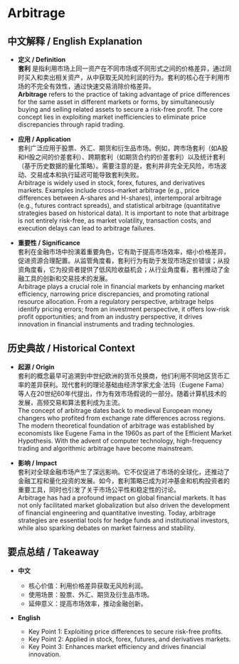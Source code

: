# Arbitrage

## 中文解释 / English Explanation

* **定义 / Definition**  
  **套利** 是指利用市场上同一资产在不同市场或不同形式之间的价格差异，通过同时买入和卖出相关资产，从中获取无风险利润的行为。套利的核心在于利用市场的不完全有效性，通过快速交易消除价格差异。  
  **Arbitrage** refers to the practice of taking advantage of price differences for the same asset in different markets or forms, by simultaneously buying and selling related assets to secure a risk-free profit. The core concept lies in exploiting market inefficiencies to eliminate price discrepancies through rapid trading.

* **应用 / Application**  
  套利广泛应用于股票、外汇、期货和衍生品市场。例如，跨市场套利（如A股和H股之间的价差套利）、跨期套利（如期货合约的价差套利）以及统计套利（基于历史数据的量化策略）。需要注意的是，套利并非完全无风险，市场波动、交易成本和执行延迟可能导致套利失败。  
  Arbitrage is widely used in stock, forex, futures, and derivatives markets. Examples include cross-market arbitrage (e.g., price differences between A-shares and H-shares), intertemporal arbitrage (e.g., futures contract spreads), and statistical arbitrage (quantitative strategies based on historical data). It is important to note that arbitrage is not entirely risk-free, as market volatility, transaction costs, and execution delays can lead to arbitrage failures.

* **重要性 / Significance**  
  套利在金融市场中扮演着重要角色，它有助于提高市场效率，缩小价格差异，促进资源合理配置。从监管角度看，套利行为有助于发现市场定价错误；从投资角度看，它为投资者提供了低风险收益机会；从行业角度看，套利推动了金融工具的创新和交易技术的发展。  
  Arbitrage plays a crucial role in financial markets by enhancing market efficiency, narrowing price discrepancies, and promoting rational resource allocation. From a regulatory perspective, arbitrage helps identify pricing errors; from an investment perspective, it offers low-risk profit opportunities; and from an industry perspective, it drives innovation in financial instruments and trading technologies.

## 历史典故 / Historical Context

* **起源 / Origin**  
  套利的概念最早可追溯到中世纪欧洲的货币兑换商，他们利用不同地区货币汇率的差异获利。现代套利的理论基础由经济学家尤金·法玛（Eugene Fama）等人在20世纪60年代提出，作为有效市场假说的一部分。随着计算机技术的发展，高频交易和算法套利成为主流。  
  The concept of arbitrage dates back to medieval European money changers who profited from exchange rate differences across regions. The modern theoretical foundation of arbitrage was established by economists like Eugene Fama in the 1960s as part of the Efficient Market Hypothesis. With the advent of computer technology, high-frequency trading and algorithmic arbitrage have become mainstream.

* **影响 / Impact**  
  套利对全球金融市场产生了深远影响。它不仅促进了市场的全球化，还推动了金融工程和量化投资的发展。如今，套利策略已成为对冲基金和机构投资者的重要工具，同时也引发了关于市场公平性和稳定性的讨论。  
  Arbitrage has had a profound impact on global financial markets. It has not only facilitated market globalization but also driven the development of financial engineering and quantitative investing. Today, arbitrage strategies are essential tools for hedge funds and institutional investors, while also sparking debates on market fairness and stability.

## 要点总结 / Takeaway

* **中文**  
  - 核心价值：利用价格差异获取无风险利润。  
  - 使用场景：股票、外汇、期货及衍生品市场。  
  - 延伸意义：提高市场效率，推动金融创新。  

* **English**  
  - Key Point 1: Exploiting price differences to secure risk-free profits.  
  - Key Point 2: Applied in stock, forex, futures, and derivatives markets.  
  - Key Point 3: Enhances market efficiency and drives financial innovation.
